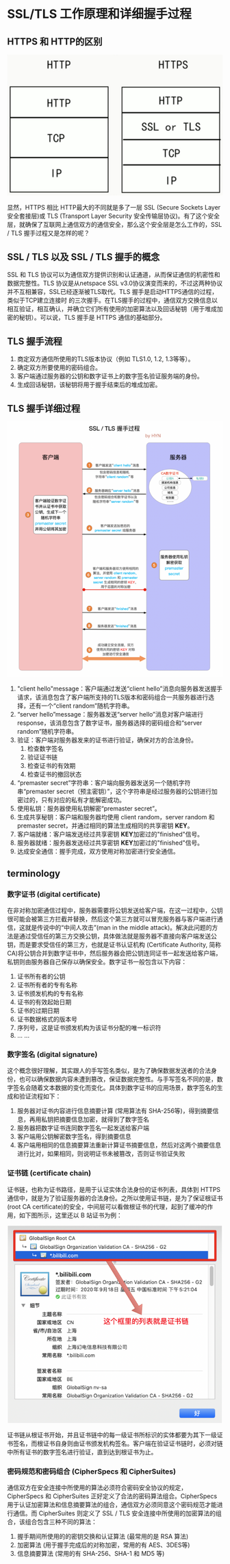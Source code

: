 # SSL/TLS 工作原理和详细握手过程

## HTTPS 和 HTTP的区别

![](SSLTLS%20%E5%B7%A5%E4%BD%9C%E5%8E%9F%E7%90%86%E5%92%8C%E8%AF%A6%E7%BB%86%E6%8F%A1%E6%89%8B%E8%BF%87%E7%A8%8B.assets/1866628594-5e11d64f42c8e_articlex.png)

显然，HTTPS 相比 HTTP最大的不同就是多了一层 SSL (Secure Sockets Layer 安全套接层)或 TLS (Transport Layer Security 安全传输层协议)。有了这个安全层，就确保了互联网上通信双方的通信安全，那么这个安全层是怎么工作的，SSL / TLS 握手过程又是怎样的呢？

## SSL / TLS 以及 SSL / TLS 握手的概念

SSL 和 TLS 协议可以为通信双方提供识别和认证通道，从而保证通信的机密性和数据完整性。TLS 协议是从netspace SSL v3.0协议演变而来的，不过这两种协议并不互相兼容，SSL已经逐渐被TLS取代。TLS 握手是启动HTTPS通信的过程，类似于TCP建立连接时 的三次握手。在TLS握手的过程中，通信双方交换信息以相互验证，相互确认，并确立它们所有使用的加密算法以及回话秘钥（用于堆成加密的秘钥）。可以说，TLS 握手是 HTTPS 通信的基础部分。

## TLS 握手流程

1. 商定双方通信所使用的TLS版本协议（例如 TLS1.0, 1.2, 1.3等等）。
2. 确定双方所要使用的密码组合。
3. 客户端通过服务器的公钥和数字证书上的数字签名验证服务端的身份。
4. 生成回话秘钥，该秘钥将用于握手结束后的堆成加密。

## TLS 握手详细过程

![](SSLTLS%20%E5%B7%A5%E4%BD%9C%E5%8E%9F%E7%90%86%E5%92%8C%E8%AF%A6%E7%BB%86%E6%8F%A1%E6%89%8B%E8%BF%87%E7%A8%8B.assets/2771952479-5e1ad3408e724_articlex.png)

1. "client hello"message：客户端通过发送“client hello”消息向服务器发送握手请求，该消息包含了客户端所支持的TLS版本和密码组合一共服务器进行选择，还有一个“client random”随机字符串。
2. “server hello”message：服务器发送“server hello”消息对客户端进行response，该消息包含了数字证书，服务器选择的密码组合和“server random”随机字符串。
3. 验证：客户端对服务器发来的证书进行验证，确保对方的合法身份。
   1. 检查数字签名
   2. 验证证书链
   3. 检查证书的有效期
   4. 检查证书的撤回状态
4. “premaster secret”字符串：客户端向服务器发送另一个随机字符串“premaster secret（预主密钥）”，这个字符串是经过服务器的公钥进行加密过的，只有对应的私有才能解密成功。
5. 使用私钥：服务器使用私钥解密“premaster secret”。
6. 生成共享秘钥：客户端和服务器均使用 client random，server random 和 premaster secret，并通过相同的算法生成相同的共享密钥 **KEY**。
7. 客户端就绪：客户端发送经过共享密钥 **KEY**加密过的"finished"信号。
8. 服务器就绪：服务器发送经过共享密钥 **KEY**加密过的"finished"信号。
9. 达成安全通信：握手完成，双方使用对称加密进行安全通信。

## terminology

### 数字证书 (digital certificate)

在非对称加密通信过程中，服务器需要将公钥发送给客户端，在这一过程中，公钥很可能会被第三方拦截并替换，然后这个第三方就可以冒充服务器与客户端进行通信，这就是传说中的“中间人攻击”(man in the middle attack)。解决此问题的方法是通过受信任的第三方交换公钥，具体做法就是服务器不直接向客户端发送公钥，而是要求受信任的第三方，也就是证书认证机构 (Certificate Authority, 简称 CA)将公钥合并到数字证书中，然后服务器会把公钥连同证书一起发送给客户端，私钥则由服务器自己保存以确保安全。数字证书一般包含以下内容：

1. 证书所有者的公钥
2. 证书所有者的专有名称
3. 证书颁发机构的专有名称
4. 证书的有效起始日期
5. 证书的过期日期
6. 证书数据格式的版本号
7. 序列号，这是证书颁发机构为该证书分配的唯一标识符
8. ... ...

### 数字签名 (digital signature)

这个概念很好理解，其实跟人的手写签名类似，是为了确保数据发送者的合法身份，也可以确保数据内容未遭到篡改，保证数据完整性。与手写签名不同的是，数字签名会随着文本数据的变化而变化。具体到数字证书的应用场景，数字签名的生成和验证流程如下：

1. 服务器对证书内容进行信息摘要计算 (常用算法有 SHA-256等)，得到摘要信息，再用私钥把摘要信息加密，就得到了数字签名
2. 服务器把数字证书连同数字签名一起发送给客户端
3. 客户端用公钥解密数字签名，得到摘要信息
4. 客户端用相同的信息摘要算法重新计算证书摘要信息，然后对这两个摘要信息进行比对，如果相同，则说明证书未被篡改，否则证书验证失败

### 证书链 (certificate chain)

证书链，也称为证书路径，是用于认证实体合法身份的证书列表，具体到 HTTPS 通信中，就是为了验证服务器的合法身份。之所以使用证书链，是为了保证根证书 (root CA certificate)的安全，中间层可以看做根证书的代理，起到了缓冲的作用，如下图所示，这里还以 B 站证书为例：

![](SSLTLS%20%E5%B7%A5%E4%BD%9C%E5%8E%9F%E7%90%86%E5%92%8C%E8%AF%A6%E7%BB%86%E6%8F%A1%E6%89%8B%E8%BF%87%E7%A8%8B.assets/2097043943-5e1fc2b79369e_articlex.png)

证书链从根证书开始，并且证书链中的每一级证书所标识的实体都要为其下一级证书签名，而根证书自身则由证书颁发机构签名。客户端在验证证书链时，必须对链中所有证书的数字签名进行验证，直到达到根证书为止。

### 密码规范和密码组合 (CipherSpecs 和 CipherSuites)

通信双方在安全连接中所使用的算法必须符合密码安全协议的规定，CipherSpecs 和 CipherSuites 正好定义了合法的密码算法组合。CipherSpecs 用于认证加密算法和信息摘要算法的组合，通信双方必须同意这个密码规范才能进行通信。而 CipherSuites 则定义了 SSL / TLS 安全连接中所使用的加密算法的组合，该组合包含三种不同的算法：

1. 握手期间所使用的的密钥交换和认证算法 (最常用的是 RSA 算法)
2. 加密算法 (用于握手完成后的对称加密，常用的有 AES、3DES等)
3. 信息摘要算法 (常用的有 SHA-256、SHA-1 和 MD5 等)